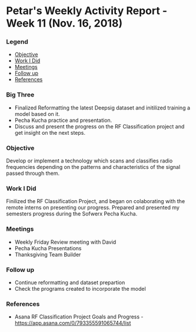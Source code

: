# Petar's Weekly Activity Report - Week 11  (Nov. 16, 2018)
### Legend
- [Objective](#objective)
- [Work I Did](#work-i-did)
- [Meetings](#meetings)
- [Follow up](#follow-up)
- [References](#references)

### Big Three
- Finalized Reformatting the latest Deepsig dataset and initilized training a model based on it.
- Pecha Kucha practice and presentation.  
- Discuss and present the progress on the RF Classification project and get insight on the next steps.

### Objective
Develop or implement a technology which scans and classifies radio frequencies depending on the patterns and characteristics of the signal passed through them.

### Work I Did
Finilized the RF Classification Project, and began on colaborating with the remote interns on presenting our progress. Prepared and presented my semesters progress during the Sofwerx Pecha Kucha.
### Meetings
 - Weekly Friday Review meeting with David
 - Pecha Kucha Presentations
 - Thanksgiving Team Builder

### Follow up
- Continue reformatting and dataset prepartion
- Check the programs created to incorporate the model

### References
- Asana RF Classification Project Goals and Progress - https://app.asana.com/0/793355591065744/list
